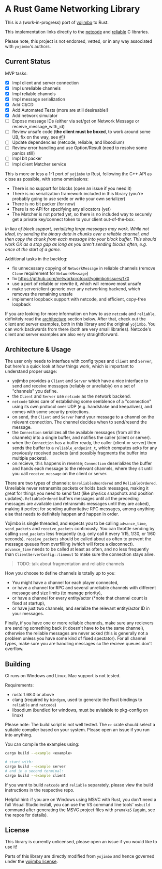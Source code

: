 # A Rust Game Networking Library

This is a (work-in-progress) port of [yojimbo](https://github.com/networkprotocol/yojimbo) to Rust.

This implementation links directly to the [netcode](https://github.com/networkprotocol/netcode) and [reliable](https://github.com/networkprotocol/reliable) C libraries.

Please note, this project is not endorsed, vetted, or in any way associated with `yojimbo`'s authors.

## Current Status

MVP tasks:

 - [x] Impl client and server connection
 - [x] Impl unreliable channels
 - [x] Impl reliable channels
 - [x] Impl message serialization
 - [x] Add CI/CD
 - [x] Add Automated Tests (more are still desireable!)
 - [x] Add network simulator
 - [ ] Expose message IDs (either via set/get on Network Message or receive_message_with_id)
 - [ ] Review unsafe code (**the client must be boxed**, to work around some UB, fix on the way, see [#1](https://github.com/dxenonb/yojimbo-rs/issues/1))
 - [ ] Update dependencies (netcode, reliable, and libsodium)
 - [ ] Review error handling and use Option/Result (need to resolve some panics still)
 - [ ] Impl bit packer
 - [ ] Impl client Matcher service

This is more or less a 1-1 port of `yojimbo` to Rust, following the C++ API as close as possible, with some ommissions:

 - There is no support for blocks (open an issue if you need it)
 - There is no serialization framework included in this library (you're probably going to use serde or write your own serializer)
 - There is no bit packer (for now)
 - There is no API for specifying any allocators (yet)
 - The Matcher is not ported yet, so there is no included way to securely get a private key/connect token to your client out-of-the-box.

*In lieu of block support, serializing large messages may work. While not ideal, try sending the binary data in chunks over a reliable channel, and then copy the chunk from each message into your block buffer. This should work OK as a stop gap as long as you aren't sending blocks often, e.g. once at the start of a game.*

Additional tasks in the backlog:

 - fix unnecessary copying of `NetworkMessage` in reliable channels (remove `Clone` requirement for `NetworkMessage`)
 - fix https://github.com/networkprotocol/yojimbo/issues/170
 - use a port of reliable or rewrite it, which will remove most unsafe
 - make server/client generic over any networking backend, which removes the remaining unsafe
 - implement loopback support with netcode, and efficient, copy-free loopback

If you are looking for more information on how to use `netcode` and `reliable`, definitely read the [architecture](#architecture--usage) section below. After that, check out the client and server examples, both in this library and the original `yojimbo`. You can work backwards from there (both are very small libraries). Netcode's client and server examples are also very straightforward.

## Architecture & Usage

The user only needs to interface with config types and `Client` and `Server`, but here's a quick look at how things work, which is important to understand proper usage:

 - yojimbo provides a `Client` and `Server` which have a nice interface to send and receive messages (reliably or unreliably) on a set of "channels" you define.
 - the `Client` and `Server` use `netcode` as the network backend.
 - `netcode` takes care of establishing some semblence of a "connection" using its own protocol over UDP (e.g. handshake and keepalives), and comes with some security protections.
 - on send, the `Client` and `Server` hand your message to a channel on the relevant connection. The channel decides when to send/resend the message.
 - the `Connection` serializes all the available messages (from all the channels) into a single buffer, and notifies the caller (client or server).
 - when the `Connection` has a buffer ready, the caller (client or server) then sends the buffer to a `reliable_endpoint_t`, which computes acks for any previously received packets (and possibly fragments the buffer into multiple packets).
 - on recieve, this happens in reverse; `Connection` deserializes the buffer and hands each message to the relevant channels, where they sit until you call `receive_message` on the client or server.

There are two types of channels: `UnreliableUnordered` and `ReliableOrdered`. Unreliable never retransmits packets or holds back messages, making it great for things you need to send fast (like physics snapshots and position updates). `ReliableOrdered` buffers messages until all the preceding messages are available (and retransmits messages until they are acked), making it perfect for sending authoritative RPC messages, among anything else that needs to definitely happen and happen in order.

Yojimbo is single threaded, and expects you to be calling `advance_time`, `send_packets` and `receive_packets` continously. You can throttle sending by calling `send_packets` less frequently (e.g. only call it every 1/15, 1/30, or 1/60 seconds). `receive_packets` should be called about as often to prevent the message queues from overfilling (which will force a disconnect). `advance_time` needs to be called at least as often, and no less frequently than `ClientServerConfig::timeout` to make sure the connection stays alive.

> TODO: talk about fragmentation and reliable channels

How you choose to define channels is totally up to you:

 - You might have a channel for each player connected,
 - or have a channel for RPC and several unreliable channels with different message and size limits (to manage priority),
 - or have a channel for every entity/actor (*note that channel count is fixed at startup),
 - or have just two channels, and serialize the relevant entity/actor ID in your messages.

Finally, if you have one or more reliable channels, make sure any recievers are sending something back (it doesn't have to be the same channel), otherwise the reliable messages are never acked (this is generally not a problem unless you have some kind of fixed spectator). For all channel types, make sure you are handling messages so the recieve queues don't overflow.

## Building

CI runs on Windows and Linux. Mac support is not tested.

Requirements:

 - rustc 1.68.0 or above
 - clang (required by `bindgen`, used to generate the Rust bindings to `reliable` and `netcode`)
 - libsodium (bundled for windows, must be avialable to pkg-config on linux)

Please note: The build script is not well tested. The `cc` crate should select a suitable compiler based on your system. Please open an issue if you run into anything.

You can compile the examples using:

```sh
cargo build --example <example>

# start with:
cargo build --example server
# and in a second terminal:
cargo build --example client
```

If you want to build `netcode` and `reliable` separately, please view the build instructions in the respective repo.

Helpful hint: if you are on Windows using MSVC with Rust, you don't need a full Visual Studio install, you can use the VS command line tools' `msbuild` command after generating the MSVC project files with `premake5` (again, see the repos for details).

## License

This library is currently unlicensed, please open an issue if you would like to use it!

Parts of this library are directly modified from `yojimbo` and hence governed under the [yojimbo license](https://github.com/networkprotocol/yojimbo/blob/master/LICENCE).